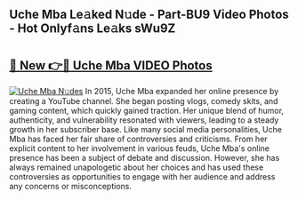 ## Uche Mba Le𝚊ked N𝚞de - Part-BU9 Video Photos - Hot Onlyf𝚊ns Le𝚊ks sWu9Z

# <h2><a href="http://ab51254.deff.icu/?id=Uche+Mba">🔗 New 👉🔴 Uche Mba VIDEO Photos</a></h2>

[![Uche Mba N𝚞des](https://i.imgur.com/rIISA9y.gif)](http://ab51254.deff.icu/?id=Uche+Mba)
In 2015, Uche Mba expanded her online presence by creating a YouTube channel. She began posting vlogs, comedy skits, and gaming content, which quickly gained traction. Her unique blend of humor, authenticity, and vulnerability resonated with viewers, leading to a steady growth in her subscriber base. Like many social media personalities, Uche Mba has faced her fair share of controversies and criticisms. From her explicit content to her involvement in various feuds, Uche Mba's online presence has been a subject of debate and discussion. However, she has always remained unapologetic about her choices and has used these controversies as opportunities to engage with her audience and address any concerns or misconceptions.
